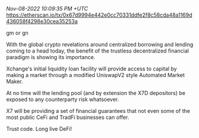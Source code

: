 _Nov-08-2022 10:09:35 PM +UTC_\
https://etherscan.io/tx/0x67d9994e442e0cc70331ddfe2f8c58cda48a1169d436058f4298e30cea35253a

gm or gn

With the global crypto revelations around centralized borrowing and lending coming to a head today, the benefit of the trustless decentralized financial paradigm is showing its importance.

Xchange's initial liquidity loan facility will provide access to capital by making a market through a modified UniswapV2 style Automated Market Maker.

At no time will the lending pool (and by extension the X7D depositors) be exposed to any counterparty risk whatsoever.

X7 will be providing a set of financial guarantees that not even some of the most public CeFi and TradFi businesses can offer.

Trust code. Long live DeFi!
